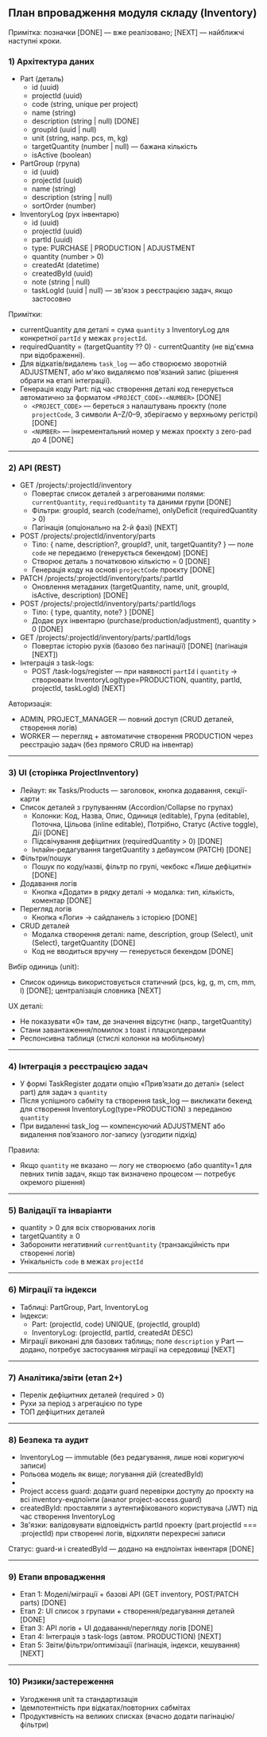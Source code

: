 ## План впровадження модуля складу (Inventory)

Примітка: позначки [DONE] — вже реалізовано; [NEXT] — найближчі наступні кроки.

### 1) Архітектура даних
- Part (деталь)
  - id (uuid)
  - projectId (uuid)
  - code (string, unique per project)
  - name (string)
  - description (string | null) [DONE]
  - groupId (uuid | null)
  - unit (string, напр. pcs, m, kg)
  - targetQuantity (number | null) — бажана кількість
  - isActive (boolean)
- PartGroup (група)
  - id (uuid)
  - projectId (uuid)
  - name (string)
  - description (string | null)
  - sortOrder (number)
- InventoryLog (рух інвентарю)
  - id (uuid)
  - projectId (uuid)
  - partId (uuid)
  - type: PURCHASE | PRODUCTION | ADJUSTMENT
  - quantity (number > 0)
  - createdAt (datetime)
  - createdById (uuid)
  - note (string | null)
  - taskLogId (uuid | null) — зв'язок з реєстрацією задач, якщо застосовно

Примітки:
- currentQuantity для деталі = сума `quantity` з InventoryLog для конкретної `partId` у межах `projectId`.
- requiredQuantity = (targetQuantity ?? 0) - currentQuantity (не від'ємна при відображенні).
- Для відкатів/видалень `task_log` — або створюємо зворотній ADJUSTMENT, або м'яко видаляємо пов'язаний запис (рішення обрати на етапі інтеграції).
- Генерація коду Part: під час створення деталі код генерується автоматично за форматом `<PROJECT_CODE>-<NUMBER>` [DONE]
  - `<PROJECT_CODE>` — береться з налаштувань проєкту (поле `projectCode`, 3 символи A–Z/0–9, зберігаємо у верхньому регістрі) [DONE]
  - `<NUMBER>` — інкрементальний номер у межах проєкту з zero-pad до 4 [DONE]

---

### 2) API (REST)
- GET /projects/:projectId/inventory
  - Повертає список деталей з агрегованими полями: `currentQuantity`, `requiredQuantity` та даними групи [DONE]
  - Фільтри: groupId, search (code/name), onlyDeficit (requiredQuantity > 0)
  - Пагінація (опціонально на 2-й фазі) [NEXT]
- POST /projects/:projectId/inventory/parts
  - Тіло: { name, description?, groupId?, unit, targetQuantity? } — поле `code` не передаємо (генерується бекендом) [DONE]
  - Створює деталь з початковою кількістю = 0 [DONE]
  - Генерація коду на основі `projectCode` проєкту [DONE]
- PATCH /projects/:projectId/inventory/parts/:partId
  - Оновлення метаданих (targetQuantity, name, unit, groupId, isActive, description) [DONE]
- POST /projects/:projectId/inventory/parts/:partId/logs
  - Тіло: { type, quantity, note? } [DONE]
  - Додає рух інвентарю (purchase/production/adjustment), quantity > 0 [DONE]
- GET /projects/:projectId/inventory/parts/:partId/logs
  - Повертає історію рухів (базово без пагінації) [DONE] (пагінація [NEXT])
- Інтеграція з task-logs:
  - POST /task-logs/register — при наявності `partId` і `quantity` → створювати InventoryLog(type=PRODUCTION, quantity, partId, projectId, taskLogId) [NEXT]

Авторизація:
- ADMIN, PROJECT_MANAGER — повний доступ (CRUD деталей, створення логів)
- WORKER — перегляд + автоматичне створення PRODUCTION через реєстрацію задач (без прямого CRUD на інвентар)

---

### 3) UI (сторінка ProjectInventory)
- Лейаут: як Tasks/Products — заголовок, кнопка додавання, секції-карти
- Список деталей з групуванням (Accordion/Collapse по групах)
  - Колонки: Код, Назва, Опис, Одиниця (editable), Група (editable), Поточна, Цільова (inline editable), Потрібно, Статус (Active toggle), Дії [DONE]
  - Підсвічування дефіцитних (requiredQuantity > 0) [DONE]
  - Інлайн-редагування targetQuantity з дебаунсом (PATCH) [DONE]
- Фільтри/пошук
  - Пошук по коду/назві, фільтр по групі, чекбокс «Лише дефіцитні» [DONE]
- Додавання логів
  - Кнопка «Додати» в рядку деталі → модалка: тип, кількість, коментар [DONE]
- Перегляд логів
  - Кнопка «Логи» → сайдпанель з історією [DONE]
- CRUD деталей
  - Модалка створення деталі: name, description, group (Select), unit (Select), targetQuantity [DONE]
  - Код не вводиться вручну — генерується бекендом [DONE]

Вибір одиниць (unit):
- Список одиниць використовується статичний (pcs, kg, g, m, cm, mm, l) [DONE]; централізація словника [NEXT]

UX деталі:
- Не показувати «0» там, де значення відсутнє (напр., targetQuantity)
- Стани завантаження/помилок з toast і плацхолдерами
- Респонсивна таблиця (стислі колонки на мобільному)

---

### 4) Інтеграція з реєстрацією задач
- У формі TaskRegister додати опцію «Прив’язати до деталі» (select part) для задач з `quantity`
- Після успішного сабміту та створення task_log — викликати бекенд для створення InventoryLog(type=PRODUCTION) з переданою `quantity`
- При видаленні task_log — компенсуючий ADJUSTMENT або видалення пов’язаного лог-запису (узгодити підхід)

Правила:
- Якщо `quantity` не вказано — логу не створюємо (або quantity=1 для певних типів задач, якщо так визначено процесом — потребує окремого рішення)

---

### 5) Валідації та інваріанти
- quantity > 0 для всіх створюваних логів
- targetQuantity ≥ 0
- Заборонити негативний `currentQuantity` (транзакційність при створенні логів)
- Унікальність `code` в межах `projectId`

---

### 6) Міграції та індекси
- Таблиці: PartGroup, Part, InventoryLog
- Індекси:
  - Part: (projectId, code) UNIQUE, (projectId, groupId)
  - InventoryLog: (projectId, partId, createdAt DESC)
- Міграції виконані для базових таблиць; поле `description` у Part — додано, потребує застосування міграції на середовищі [NEXT]

---

### 7) Аналітика/звіти (етап 2+)
- Перелік дефіцитних деталей (required > 0)
- Рухи за період з агрегацією по type
- ТОП дефіцитних деталей

---

### 8) Безпека та аудит
- InventoryLog — immutable (без редагування, лише нові коригуючі записи)
- Рольова модель як вище; логування дій (createdById)
-
- Project access guard: додати guard перевірки доступу до проєкту на всі inventory-ендпоїнти (аналог project-access.guard)
- createdById: проставляти з аутентифікованого користувача (JWT) під час створення InventoryLog
- Зв'язки: валідовувати відповідність partId проекту (part.projectId === :projectId) при створенні логів, відхиляти перехресні записи
  
Статус: guard-и і createdById — додано на ендпоінтах інвентаря [DONE]

---

### 9) Етапи впровадження
- Етап 1: Моделі/міграції + базові API (GET inventory, POST/PATCH parts) [DONE]
- Етап 2: UI список з групами + створення/редагування деталей [DONE]
- Етап 3: API логів + UI додавання/перегляду логів [DONE]
- Етап 4: Інтеграція з task-logs (автом. PRODUCTION) [NEXT]
- Етап 5: Звіти/фільтри/оптимізації (пагінація, індекси, кешування) [NEXT]

---

### 10) Ризики/застереження
- Узгодження unit та стандартизація
- Ідемпотентність при відкатах/повторних сабмітах
- Продуктивність на великих списках (вчасно додати пагінацію/фільтри)
